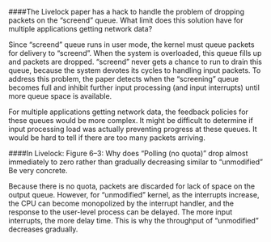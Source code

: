####The Livelock paper has a hack to handle the problem of dropping packets on the “screend” queue. What limit does this solution have for multiple applications getting network data?

Since “screend” queue runs in user mode, the kernel must queue packets for delivery to “screend”. When the system is overloaded, this queue fills up and packets are dropped. “screend” never gets a chance to run to drain this queue, because the system devotes its cycles to handling input packets.
To address this problem, the paper detects when the “screening” queue becomes full and inhibit further input processing (and input interrupts) until more queue space is available.

For multiple applications getting network data, the feedback policies for these queues would be more complex.
It might be difficult to determine if input processing load was actually preventing progress at these queues.
It would be hard to tell if there are too many packets arriving.

####In Livelock: Figure 6–3: Why does “Polling (no quota)” drop almost immediately to zero rather than gradually decreasing similar to “unmodified” Be very concrete.

Because there is no quota, packets are discarded for lack of space on the output queue.
However, for “unmodified” kernel, as the interrupts increase, the CPU can become monopolized by the interrupt handler, and the response to the user-level process can be delayed.
The more input interrupts, the more delay time. This is why the throughput of “unmodified” decreases gradually.